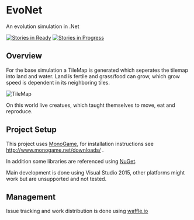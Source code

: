 # EvoNet

An evolution simulation in .Net

[![Stories in Ready](https://badge.waffle.io/pampersrocker/EvoNet.svg?label=ready&title=Ready)](http://waffle.io/pampersrocker/EvoNet)
[![Stories in Progress](https://badge.waffle.io/pampersrocker/EvoNet.svg?label=In%20Progress&title=In%20Progress)](http://waffle.io/pampersrocker/EvoNet)

## Overview

For the base simulation a TileMap is generated which seperates the tilemap into land and water.
Land is fertile and grass/food can grow, which grow speed is dependent in its neighboring tiles.

![TileMap](docs/EvoNet.gif)

On this world live creatues, which taught themselves to move, eat and reproduce.

## Project Setup

This project uses [MonoGame](http://www.monogame.net/), for installation instructions see http://www.monogame.net/downloads/ .

In addition some libraries are referenced using [NuGet](https://www.nuget.org/).

Main development is done using Visual Studio 2015, other platforms might work but are unsupported and not tested.

## Management

Issue tracking and work distribution is done using [waffle.io](https://waffle.io/pampersrocker/EvoNet)
